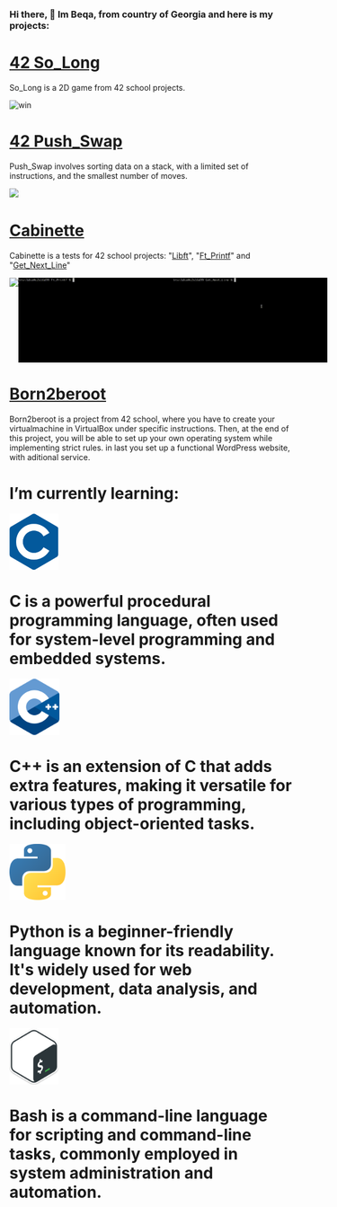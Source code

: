 ### Hi there, 👋 Im Beqa, from country of Georgia and here is my projects:


# [42 So_Long](https://github.com/BEQSONA-cmd/So_Long)
So_Long is a 2D game from 42 school projects.

![win](https://github.com/BEQSONA-cmd/So_Long/assets/133658192/72a974c0-d183-4a4c-a762-e87ce6636231)

# [42 Push_Swap](https://github.com/BEQSONA-cmd/Push_Swap)
Push_Swap involves sorting data on a stack, with a limited set of instructions, and the smallest number of moves.

<img src="https://github.com/BEQSONA-cmd/Push_Swap/assets/133658192/fb57ca28-fa47-4339-8bfc-6dbd4aa1ba4f" width="600">


# [Cabinette](https://github.com/BEQSONA-cmd/Cabinette)
Cabinette is a tests for 42 school projects: "[Libft](https://github.com/BEQSONA-cmd/Libft)", "[Ft_Printf](https://github.com/BEQSONA-cmd/Ft_Printf)" and "[Get_Next_Line](https://github.com/BEQSONA-cmd/Get_Next_Line)"
<div style="display: flex;">
    <img src="https://github.com/BEQSONA-cmd/Cabinette/blob/master/Gifs/Libft.gif" width="275">
    <img src="https://github.com/BEQSONA-cmd/Cabinette/blob/master/Gifs/Ft_Printf.gif" width="275">
    <img src="https://github.com/BEQSONA-cmd/Cabinette/blob/master/Gifs/Get_Next_Line.gif" width="275">
</div>

# [Born2beroot](https://github.com/BEQSONA-cmd/Born2beroot)
Born2beroot is a project from 42 school, where you have to create your virtualmachine in VirtualBox under specific instructions. Then, at the end of this project, you will be able to set up your own operating system while implementing strict rules. in last you set up a functional WordPress website, with aditional service.


# I’m currently learning:
<a href="URL_REDIRECT" target="blank"><img align="center" src="https://github.com/BEQSONA-cmd/BEQSONA-cmd/blob/main/C.png" height="100" /></a>
# C is a powerful procedural programming language, often used for system-level programming and embedded systems.
<a href="URL_REDIRECT" target="blank"><img align="center" src="https://github.com/BEQSONA-cmd/BEQSONA-cmd/blob/main/C%2B%2B.png" height="100" /></a>
# C++ is an extension of C that adds extra features, making it versatile for various types of programming, including object-oriented tasks.
<a href="URL_REDIRECT" target="blank"><img align="center" src="https://github.com/BEQSONA-cmd/BEQSONA-cmd/blob/main/Python.png" height="100" /></a>
# Python is a beginner-friendly language known for its readability. It's widely used for web development, data analysis, and automation.
<a href="URL_REDIRECT" target="blank"><img align="center" src="https://github.com/BEQSONA-cmd/BEQSONA-cmd/blob/main/Bash.png" height="100" /></a>
# Bash is a command-line language for scripting and command-line tasks, commonly employed in system administration and automation.

<!--

- 🔭 I’m currently working on ...
- 🌱 I’m currently learning ...
- 👯 I’m looking to collaborate on ...
- 🤔 I’m looking for help with ...
- 💬 Ask me about ...
- 📫 How to reach me: ...
- 😄 Pronouns: ...
- ⚡ Fun fact: ...
-->
